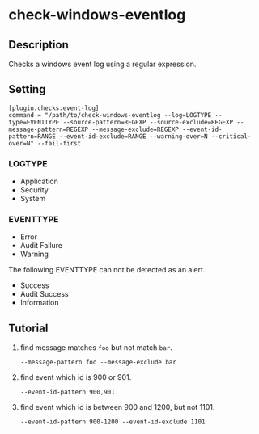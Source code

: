 # check-windows-eventlog

## Description

Checks a windows event log using a regular expression.

## Setting

```
[plugin.checks.event-log]
command = "/path/to/check-windows-eventlog --log=LOGTYPE --type=EVENTTYPE --source-pattern=REGEXP --source-exclude=REGEXP --message-pattern=REGEXP --message-exclude=REGEXP --event-id-pattern=RANGE --event-id-exclude=RANGE --warning-over=N --critical-over=N" --fail-first
```

### LOGTYPE

* Application
* Security
* System

### EVENTTYPE

* Error
* Audit Failure
* Warning

The following EVENTTYPE can not be detected as an alert.

* Success
* Audit Success
* Information

## Tutorial

1. find message matches `foo` but not match `bar`.

    ```
    --message-pattern foo --message-exclude bar
    ```

2. find event which id is 900 or 901.

    ```
    --event-id-pattern 900,901
    ```

3. find event which id is between 900 and 1200, but not 1101.

    ```
    --event-id-pattern 900-1200 --event-id-exclude 1101
    ```
